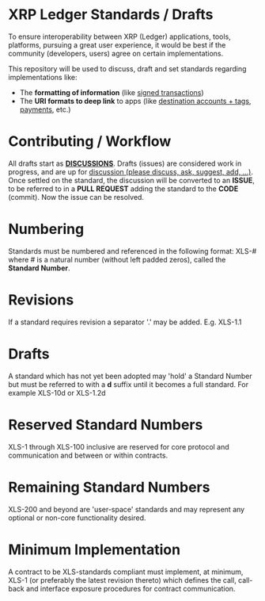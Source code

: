 # XRP Ledger Standards / Drafts

To ensure interoperability between XRP (Ledger) applications, tools, platforms, pursuing a great user experience, it would be best if the
community (developers, users) agree on certain implementations.

This repository will be used to discuss, draft and set standards regarding implementations like:

  - The **formatting of information** (like [signed transactions](https://github.com/xrp-community/standards-drafts/issues/4))
  - The **URI formats to deep link** to apps (like [destination accounts + tags, payments](https://github.com/xrp-community/standards-drafts/issues/3), etc.)
  
# Contributing / Workflow

All drafts start as [**DISCUSSIONS**](https://github.com/xrp-community/standards-drafts/discussions). Drafts (issues) are considered work in progress, and are up for [discussion (please discuss, ask, suggest, add, ...)](https://github.com/xrp-community/standards-drafts/discussions). Once settled on the standard, the discussion will be converted to an **ISSUE**, to be referred to in a **PULL REQUEST** adding the standard to the **CODE** (commit). Now the issue can be resolved.

# Numbering

Standards must be numbered and referenced in the following format: XLS-# where # is a natural number (without left padded zeros), called the __Standard Number__.

# Revisions

If a standard requires revision a separator '.' may be added. E.g. XLS-1.1

# Drafts

A standard which has not yet been adopted may 'hold' a Standard Number but must be referred to with a __d__ suffix until it becomes a full standard. For example XLS-10d or XLS-1.2d

# Reserved Standard Numbers

XLS-1 through XLS-100 inclusive are reserved for core protocol and communication and between or within contracts.

# Remaining Standard Numbers

XLS-200 and beyond are 'user-space' standards and may represent any optional or non-core functionality desired.

# Minimum Implementation

A contract to be XLS-standards compliant must implement, at minimum, XLS-1 (or preferably the latest revision thereto) which defines the call, call-back and interface exposure procedures for contract communication.
